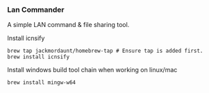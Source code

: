 ### Lan Commander

A simple LAN command & file sharing tool.


Install icnsify


```
brew tap jackmordaunt/homebrew-tap # Ensure tap is added first.
brew install icnsify
```

Install windows build tool chain when working on linux/mac

```
brew install mingw-w64
```